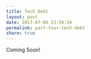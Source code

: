 ```yaml
---
title: Tech Debt
layout: post
date: 2017-07-06 23:59:59
permalink: part-four-tech-debt
share: true
---
```


Coming Soon!
